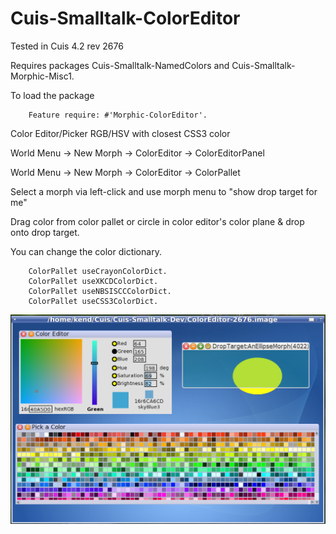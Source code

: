 Cuis-Smalltalk-ColorEditor
==========================
Tested in Cuis 4.2  rev 2676

Requires packages Cuis-Smalltalk-NamedColors and Cuis-Smalltalk-Morphic-Misc1.

To load the package
````Smalltalk
	Feature require: #'Morphic-ColorEditor'.
````

Color Editor/Picker  RGB/HSV with closest CSS3 color

  World Menu -> New Morph -> ColorEditor -> ColorEditorPanel
  
  World Menu -> New Morph -> ColorEditor -> ColorPallet

Select a morph via left-click and use morph menu to "show drop target for me"

Drag color from color pallet or circle in color editor's color plane & drop onto drop target.


You can change the color dictionary.

````Smalltalk
	ColorPallet useCrayonColorDict.
	ColorPallet useXKCDColorDict.
	ColorPallet useNBSISCCColorDict.
	ColorPallet useCSS3ColorDict.
````

![Color Editor](ColorEditor.png)
